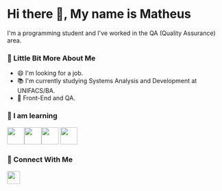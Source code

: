 # Hi there 👋, My name is Matheus

I'm a programming student and I've worked in the QA (Quality Assurance) area.

### 💫 Little Bit More About Me

- 😄 I'm looking for a job.
- 📚 I'm currently studying Systems Analysis and Development at UNIFACS/BA.
- 🌱 Front-End and QA.

### 📖 I am learning
<img src="https://cdn.jsdelivr.net/gh/devicons/devicon/icons/html5/html5-original-wordmark.svg" width="40" height="40" /><img src="https://cdn.jsdelivr.net/gh/devicons/devicon/icons/css3/css3-original-wordmark.svg" width="40" height="40" /><img src="https://cdn.jsdelivr.net/gh/devicons/devicon/icons/javascript/javascript-plain.svg" width="40" height="40" /> <img src="https://cdn.jsdelivr.net/gh/devicons/devicon/icons/python/python-original-wordmark.svg" width="40" height="40" />

### 👥 Connect With Me

<a href="https://www.linkedin.com/in/matheusrx/" target="_blank"><img src="https://img.shields.io/badge/linkedin-%230077B5.svg?style=for-the-badge&logo=linkedin&logoColor=white" style="margin-bottom: 4px;" height="30px" target="_blank"></a>

<link rel="stylesheet" href="https://cdn.jsdelivr.net/gh/devicons/devicon@v2.15.1/devicon.min.css">
